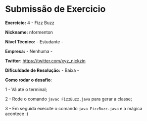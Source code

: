 # Submissão de Exercicio

**Exercicio:** 4 - Fizz Buzz

**Nickname:** nformenton

**Nível Técnico:** - Estudante -

**Empresa:** - Nenhuma -

**Twitter**: https://twitter.com/xyz_nickzin

**Dificuldade de Resolução:** - Baixa -

**Como rodar o desafio**:

1 - Vá até o terminal;

2 - Rode o comando `javac FizzBuzz.java` para gerar a classe;

3 - Em seguida execute o comando `java FizzBuzz.java` e a mágica acontece :)